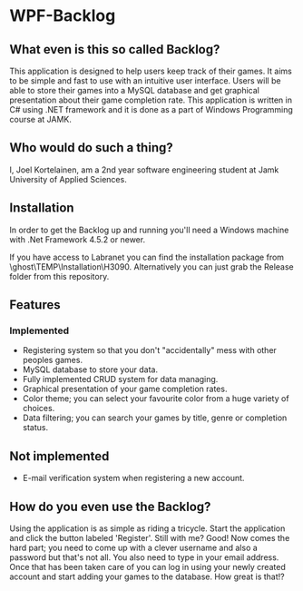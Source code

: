# WPF-Backlog

## What even is this so called Backlog?

This application is designed to help users keep track of their games. It aims to be simple and fast to use with an intuitive user interface. Users will be able to store their games into a MySQL database and get graphical presentation about their game completion rate. This application is written in C# using .NET framework and it is done as a part of Windows Programming course at JAMK.

## Who would do such a thing?

I, Joel Kortelainen, am a 2nd year software engineering student at Jamk University of Applied Sciences.

## Installation

In order to get the Backlog up and running you'll need a Windows machine with .Net Framework 4.5.2 or newer.

If you have access to Labranet you can find the installation package from \\ghost\TEMP\Installation\H3090.
Alternatively you can just grab the Release folder from this repository.

## Features

### Implemented

- Registering system so that you don't "accidentally" mess with other peoples games.
- MySQL database to store your data.
- Fully implemented CRUD system for data managing.
- Graphical presentation of your game completion rates.
- Color theme; you can select your favourite color from a huge variety of choices.
- Data filtering; you can search your games by title, genre or completion status.
 
## Not implemented

- E-mail verification system when registering a new account.

## How do you even use the Backlog?

Using the application is as simple as riding a tricycle. Start the application and click the button labeled 'Register'. Still with me?
Good! Now comes the hard part; you need to come up with a clever username and also a password but that's not all. You also need
to type in your email address. Once that has been taken care of you can log in using your newly created account and start adding
your games to the database. How great is that!?

